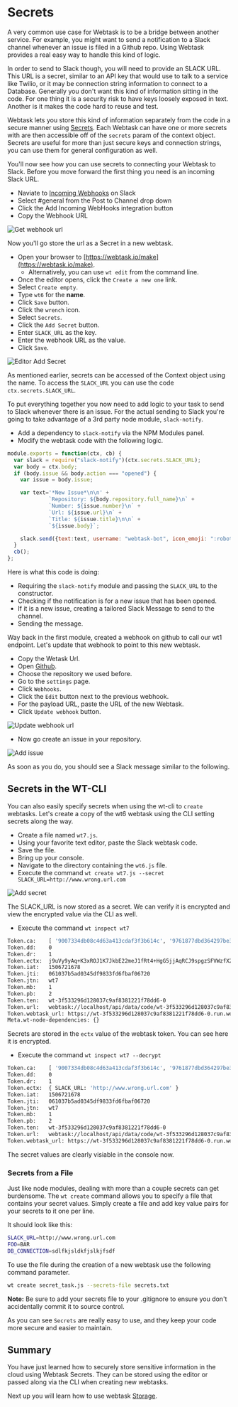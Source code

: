 # Secrets

A very common use case for Webtask is to be a bridge between another service. For example, you might want to send a notification to a Slack channel whenever an issue is filed in a Github repo. Using Webtask provides a real easy way to handle this kind of logic. 

In order to send to Slack though, you will need to provide an SLACK URL. This URL is a secret, similar to an API key that would use to talk to a service like Twilio, or it may be connection string information to connect to a Database. Generally you don't want this kind of information sitting in the code. For one thing it is a security risk to have keys loosely exposed in text. Another is it makes the code hard to reuse and test.

Webtask lets you store this kind of information separately from the code in a secure manner using [Secrets](https://webtask.io/docs/editor/secrets). Each Webtask can have one or more secrets with are then accessible off of the `secrets` param of the context object. Secrets are useful for more than just secure keys and connection strings, you can use them for general configuration as well.

You'll now see how you can use secrets to connecting your Webtask to Slack. Before you move forward the first thing you need is an incoming Slack URL. 

- Naviate to [Incoming Webhooks](https://my.slack.com/services/new/incoming-webhook/) on Slack
- Select #general from the Post to Channel drop down
- Click the Add Incoming WebHooks integration button
- Copy the Webhook URL

![Get webhook url](../images/slack-get-webhook-url.gif) 


Now you'll go store the url as a Secret in a new webtask. 

- Open your browser to [https://webtask.io/make](https://webtask.io/make).
  - Alternatively, you can use `wt edit` from the command line.
- Once the editor opens, click the `Create a new one` link.
- Select `Create empty`. 
- Type `wt6` for the **name**. 
- Click `Save` button.
- Click the `wrench` icon.
- Select `Secrets`.
- Click the `Add Secret` button.
- Enter `SLACK_URL` as the key.
- Enter the webhook URL as the value.
- Click `Save`.

![Editor Add Secret](../images/wt-editor-add-secret.gif) 

As mentioned earlier, secrets can be accessed of the Context object using the name. To access the `SLACK_URL` you can use the code `ctx.secrets.SLACK_URL`.

To put everything together you now need to add logic to your task to send to Slack whenever there is an issue. For the actual sending to Slack you're going to take advantage of a 3rd party node module, `slack-notify`.

- Add a dependency to `slack-notify` via the NPM Modules panel.
- Modify the webtask code with the following logic.

```javascript
module.exports = function(ctx, cb) {
  var slack = require("slack-notify")(ctx.secrets.SLACK_URL);
  var body = ctx.body;
  if (body.issue && body.action === "opened") {
    var issue = body.issue;

    var text='*New Issue*\n\n' + 
             `Repository: ${body.repository.full_name}\n` +
             `Number: ${issue.number}\n` +
             `Url: ${issue.url}\n` +
             `Title: ${issue.title}\n\n` +
             `${issue.body}`;

    slack.send({text:text, username: "webtask-bot", icon_emoji: ":robot_face:"});   
  }
  cb();
};
```

Here is what this code is doing:

* Requiring the `slack-notify` module and passing the `SLACK_URL` to the constructor.
* Checking if the notification is for a new issue that has been opened.
* If it is a new issue, creating a tailored Slack Message to send to the channel.
* Sending the message.

Way back in the first module, created a webhook on github to call our wt1 endpoint. Let's update that webhook to point to this new webtask.

- Copy the Wetask Url.
- Open [Github](https://github.com).
- Choose the repository we used before.
- Go to the `settings` page.
- Click `Webhooks`.
- Click the `Edit` button next to the previous webhook.
- For the payload URL, paste the URL of the new Webtask.
- Click `Update webhook` button.

![Update webhook url](../images/github-update-webhook.gif) 

 - Now go create an issue in your repository. 
 
![Add issue](../images/github-add-issue.gif)

As soon as you do, you should see a Slack message similar to the following.

## Secrets in the WT-CLI

You can also easily specify secrets when using the wt-cli to `create` webtasks. Let's create a copy of the wt6 webtask using the CLI setting secrets along the way.

- Create a file named `wt7.js`.
- Using your favorite text editor, paste the Slack webtask code.
- Save the file.
- Bring up your console.
- Navigate to the directory containing the `wt6.js` file.
- Execute the command `wt create wt7.js --secret SLACK_URL=http://www.wrong.url.com`

![Add secret](../images/wt-cli-add-secret.gif) 

The SLACK_URL is now stored as a secret. We can verify it is encrypted and view the encrypted value via the CLI as well.

- Execute the command `wt inspect wt7`

```bash
Token.ca:    [ '9007334db08c4d63a413cdaf3f3b614c', '9761877dbd364297be39936c4a3f3136' ]
Token.dd:    0
Token.dr:    1
Token.ectx:  j9uVy9yAq+K3xROJ1K7JkbE22meJ1fRt4+HgG5jjAqRCJ9spgzSFVWzfX26k6lyz.jru4i91zG5yuxg9Ig5NTAQ==
Token.iat:   1506721678
Token.jti:   061037b5ad0345df9833fd6fbaf06720
Token.jtn:   wt7
Token.mb:    1
Token.pb:    2
Token.ten:   wt-3f533296d128037c9af8381221f78dd6-0
Token.url:   webtask://localhost/api/data/code/wt-3f533296d128037c9af8381221f78dd6-0%2Fwt7
Token.webtask_url: https://wt-3f533296d128037c9af8381221f78dd6-0.run.webtask.io/wt7
Meta.wt-node-dependencies: {}
```

Secrets are stored in the `ectx` value of the webtask token. You can see here it is encrypted.

- Execute the command `wt inspect wt7 --decrypt`

```bash
Token.ca:    [ '9007334db08c4d63a413cdaf3f3b614c', '9761877dbd364297be39936c4a3f3136' ]
Token.dd:    0
Token.dr:    1
Token.ectx:  { SLACK_URL: 'http://www.wrong.url.com' }
Token.iat:   1506721678
Token.jti:   061037b5ad0345df9833fd6fbaf06720
Token.jtn:   wt7
Token.mb:    1
Token.pb:    2
Token.ten:   wt-3f533296d128037c9af8381221f78dd6-0
Token.url:   webtask://localhost/api/data/code/wt-3f533296d128037c9af8381221f78dd6-0%2Fwt7
Token.webtask_url: https://wt-3f533296d128037c9af8381221f78dd6-0.run.webtask.io/wt7
```
The secret values are clearly visiable in the console now.

### Secrets from a File

Just like node modules, dealing with more than a couple secrets can get burdensome. The `wt create` command allows you to specify a file that contains your secret values. Simply create a file and add key value pairs for your secrets to it one per line.

It should look like this:

```bash
SLACK_URL=http://www.wrong.url.com
FOO=BAR
DB_CONNECTION=sdlfkjsldkfjslkjfsdf
```

To use the file during the creation of a new webtask use the following command parameter.

```bash
wt create secret_task.js --secrets-file secrets.txt
```

**Note:** Be sure to add your secrets file to your .gitignore to ensure you don't accidentally commit it to source control.

As you can see `Secrets` are really easy to use, and they keep your code more secure and easier to maintain.

## Summary

You have just learned how to securely store sensitive information in the cloud using Webtask Secrets. They can be stored using the editor or passed along via the CLI when creating new webtasks.

Next up you will learn how to use webtask [Storage](storage.md).